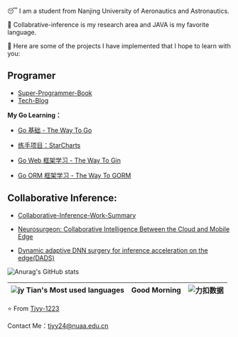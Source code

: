 😴 I am a student from Nanjing University of Aeronautics and Astronautics. 

📗 Collabrative-inference is my research area and JAVA is my favorite language.	

🥳 Here are some of the projects I have implemented that I hope to learn with you:

## Programer

+ [Super-Programmer-Book](https://github.com/Tjyy-1223/Super-Java-Book)
+ [Tech-Blog](https://github.com/Tjyy-1223/Super-Programmer-Book/blob/master/%E6%A1%86%E6%9E%B6%E4%B8%8E%E5%BA%94%E7%94%A8/blog/%E5%8D%9A%E5%AE%A2%E6%8E%A8%E8%8D%90%20-%20%E6%A1%86%E6%9E%B6%E4%B8%8E%E4%B8%AD%E9%97%B4%E4%BB%B6.md)

**My Go Learning：**

+ [Go 基础 - The Way To Go](https://github.com/Tjyy-1223/The-Way-To-Go)

+ [练手项目：StarCharts](https://github.com/Tjyy-1223/StarCharts)
+ [Go Web 框架学习 - The Way To Gin](https://github.com/Tjyy-1223/The-Way-To-Gin)
+ [Go ORM 框架学习 - The Way To GORM](https://github.com/Tjyy-1223/The-Way-To-Gorm/tree/main)

## **Collaborative Inference:**

+ [Collaborative-Inference-Work-Summary](https://github.com/Tjyy-1223/Collaborative-Inference-Work-Summary)

+ [Neurosurgeon: Collaborative Intelligence Between the Cloud and Mobile Edge](https://github.com/Tjyy-1223/Neurosurgeon)
+ [Dynamic adaptive DNN surgery for inference acceleration on the edge(DADS)](https://github.com/Tjyy-1223/DADS)



![Anurag's GitHub stats](https://github-readme-stats-sigma-five.vercel.app/api?username=Tjyy-1223&theme=deafult&show_icons=true)



| ![jy Tian's Most used languages](https://github-readme-stats-sigma-five.vercel.app/api/top-langs/?username=Tjyy-1223&layout=compact&hide_border=true&langs_count=10) | Good Morning | ![力扣数据](https://stats.justsong.cn/api/leetcode?username=Jy_Tian&cn=true) |
| :----------------------------------------------------------: | :----------: | :----------------------------------------------------------: |



⭐️ From [Tjyy-1223](https://github.com/Tjyy-1223)

Contact Me：tjyy24@nuaa.edu.cn

